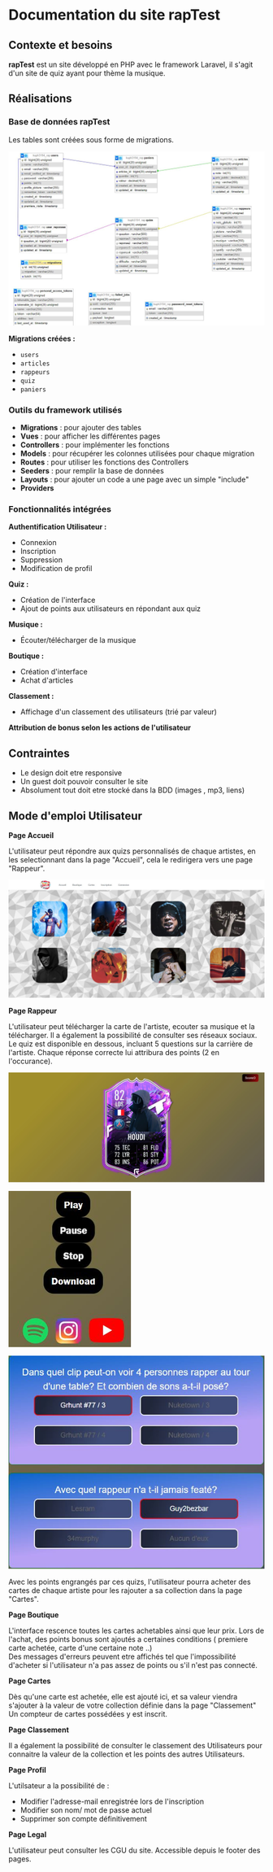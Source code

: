 # Documentation du site rapTest

## Contexte et besoins

**rapTest** est un site développé en PHP avec le framework Laravel, il s'agit d'un site de quiz ayant pour thème la musique.

## Réalisations

### Base de données rapTest

Les tables sont créées sous forme de migrations.

![Base de données](photos/bdd.JPG)


**Migrations créées :**
- `users`
- `articles`
- `rappeurs`
- `quiz`
- `paniers`

### Outils du framework utilisés

- **Migrations** : pour ajouter des tables
- **Vues** : pour afficher les différentes pages
- **Controllers** : pour implémenter les fonctions
- **Models** : pour récupérer les colonnes utilisées pour chaque migration
- **Routes** : pour utiliser les fonctions des Controllers
- **Seeders** : pour remplir la base de données
- **Layouts** : pour ajouter un code a une page avec un simple "include" 
- **Providers**


### Fonctionnalités intégrées

**Authentification Utilisateur :**
- Connexion
- Inscription
- Suppression
- Modification de profil

**Quiz :**
- Création de l'interface
- Ajout de points aux utilisateurs en répondant aux quiz

**Musique :**
- Écouter/télécharger de la musique

**Boutique :**
- Création d'interface
- Achat d'articles

**Classement :**
- Affichage d'un classement des utilisateurs (trié par valeur)

**Attribution de bonus selon les actions de l'utilisateur**

## Contraintes

- Le design doit etre responsive
- Un guest doit pouvoir consulter le site
- Absolument tout doit etre stocké dans la BDD (images , mp3, liens)

## Mode d'emploi Utilisateur

**Page Accueil**

L'utilisateur peut répondre aux quizs personnalisés de chaque artistes, en les selectionnant dans la page "Accueil", cela le redirigera vers une page "Rappeur".

![Accueil](photos/accueilrap.JPG)

**Page Rappeur**

L'utilisateur peut télécharger la carte de l'artiste, ecouter sa musique et la télécharger. Il a également la possibilité de consulter ses réseaux sociaux.
Le quiz est disponible en dessous, incluant 5 questions sur la carrière de l'artiste.
Chaque réponse correcte lui attribura des points (2 en l'occurance).

![Rappeur](photos/carterappeur.JPG)

![Music/Reseaux](photos/music-reseaux.JPG)

![Question](photos/question.JPG)

Avec les points engrangés par ces quizs, l'utilisateur pourra acheter des cartes de chaque artiste pour les rajouter a sa collection dans la page "Cartes".

**Page Boutique**

L'interface rescence toutes les cartes achetables ainsi que leur prix.
Lors de l'achat, des points bonus sont ajoutés a certaines conditions ( premiere carte achetée, carte d'une certaine note ..)  
Des messages d'erreurs peuvent etre affichés tel que l'impossibilité d'acheter si l'utilisateur n'a pas assez de points ou s'il n'est pas connecté.


**Page Cartes**

Dès qu'une carte est achetée, elle est ajouté ici, et sa valeur viendra s'ajouter à la valeur de votre collection définie dans la page "Classement"
Un compteur de cartes possédées y est inscrit.

**Page Classement**

Il a également la possibilité de consulter le classement des Utilisateurs pour connaitre la valeur de la collection et les points des autres Utilisateurs.


**Page Profil**

L'utilsateur a la possibilité de :

- Modifier l'adresse-mail enregistrée lors de l'inscription
- Modifier son nom/ mot de passe actuel
- Supprimer son compte définitivement

**Page Legal**

L'utilisateur peut consulter les CGU du site.
Accessible depuis le footer des pages.

